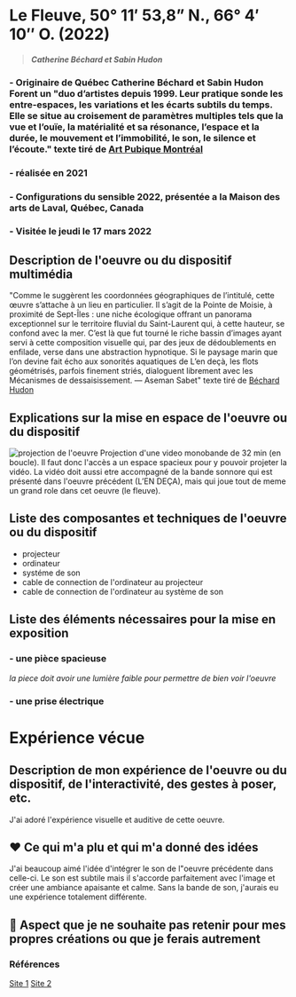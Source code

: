 # Le Fleuve, 50° 11′ 53,8” N., 66° 4′ 10″ O. (2022)
>#### *Catherine Béchard et Sabin Hudon* 

### - Originaire de Québec Catherine Béchard et Sabin Hudon Forent un "duo d’artistes depuis 1999. Leur pratique sonde les entre-espaces, les variations et les écarts subtils du temps. Elle se situe au croisement de paramètres multiples tels que la vue et l’ouïe, la matérialité et sa résonance, l’espace et la durée, le mouvement et l’immobilité, le son, le silence et l’écoute." texte tiré de [Art Pubique Montréal](https://artpublicmontreal.ca/artiste/bechard-et-hudon/) 


### - réalisée en 2021


### - Configurations du sensible 2022, présentée a la Maison des arts de Laval, Québec, Canada


### - Visitée le jeudi le 17 mars 2022


## Description de l'oeuvre ou du dispositif multimédia

"Comme le suggèrent les coordonnées géographiques de l’intitulé, cette œuvre s’attache à un lieu en particulier. Il s’agit de la Pointe de Moisie, à proximité de Sept-Îles : une niche écologique offrant un panorama exceptionnel sur le territoire fluvial du Saint-Laurent qui, à cette hauteur, se confond avec la mer. C’est là que fut tourné le riche bassin d’images ayant servi à cette composition visuelle qui, par des jeux de dédoublements en enfilade, verse dans une abstraction hypnotique. Si le paysage marin que l’on devine fait écho aux sonorités aquatiques de L’en deçà, les flots géométrisés, parfois finement striés, dialoguent librement avec les Mécanismes de dessaisissement. — Aseman Sabet" texte tiré de [Béchard Hudon](https://bechardhudon.com/project/sans-titre-no-title-2021/) 



## Explications sur la mise en espace de l'oeuvre ou du dispositif 
![projection de l'oeuvre](media/projection.png)
Projection d'une video monobande de 32 min (en boucle). Il faut donc l'accès a un espace spacieux pour y pouvoir projeter la vidéo. La vidéo doit aussi etre accompagné de la bande sonnore qui est présenté dans l'oeuvre précédent (L’EN DEÇA), mais qui joue tout de meme un grand role dans cet oeuvre (le fleuve).


## Liste des composantes et techniques de l'oeuvre ou du dispositif 

- projecteur
- ordinateur
- systéme de son
- cable de connection de l'ordinateur au projecteur 
- cable de connection de l'ordinateur au système de son



## Liste des éléments nécessaires pour la mise en exposition


### - une pièce spacieuse

 *la piece doit avoir une lumière faible pour permettre de bien voir l'oeuvre*

### - une prise électrique

# Expérience vécue

## Description de mon expérience de l'oeuvre ou du dispositif, de l'interactivité, des gestes à poser, etc.
J'ai adoré l'expérience visuelle et auditive de cette oeuvre. 
## ❤️ Ce qui m'a plu et qui m'a donné des idées 
J'ai beaucoup aimé l'idée d'intégrer le son de l"oeuvre précédente dans celle-ci. Le son est subtile mais il s'accorde parfaitement avec l'image et créer une ambiance apaisante et calme. Sans la bande de son, j'aurais eu une expérience totalement différente.

## 🤔 Aspect que je ne souhaite pas retenir pour mes propres créations ou que je ferais autrement

### Références
[Site 1](https://artpublicmontreal.ca/artiste/bechard-et-hudon/) 
[Site 2](https://bechardhudon.com/project/sans-titre-no-title-2021/) 
